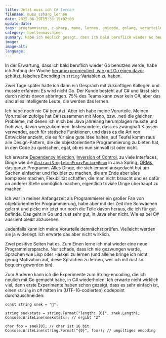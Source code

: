 ```yaml
---
title: Jetzt muss ich C# lernen
filename: muss_csharp_lernen
date: 2025-06-29T15:38:19+02:00
update-date:
tags: programmieren, c-sharp, mono, lernen, unicode, golang, vorurteile, oop
category: hoellenmaschinen
summary: Habe ich neulich gesagt, dass ich bald beruflich wieder Go benutzen werde? Das war falsch, wie es aussieht, wird es C#.
image:
image-alt:
language:
---
```


In der Erwartung, dass ich bald beruflich wieder Go benutzen werde, habe ich Anfang der Woche [herumexperimentiert, wie gut Go einen davor schützt, falsches Encoding in `string`-Variablen zu haben](/blogposts/golang_string_encoding).

Zwei Tage später hatte ich dann ein Gespräch mit zukünftigen Kollegen und musste erfahren: Es wird nicht Go. Der Kunde besteht auf C# und lässt sich durch nichts davon abbringen. 75% des Teams kann zwar kein C#, aber das sind alles intelligente Leute, die werden das lernen.

Ich habe noch nie C# benutzt. Aber ich habe meine Vorurteile. Meinen Vorurteilen zufolge hat C# (zusammen mit Mono, bzw. .net) die gleichen Probleme, mit denen ich mich bei Java jahrelang herumplagen musste und froh war, davon wegzukommen. Insbesondere, dass es zwanghaft Klassen verwendet, auch für statische Funktionen, und dass es die Art von Entwickler anzieht, die es für eine gute Idee halten, auf Teufel komm raus alle Design-Pattern, die die objektorientierte Programmierung zu bieten hat, in den Code zu quetschen, egal, ob es nun sinnvoll ist oder nicht.

Ich erwarte [Dependency Injection](https://de.wikipedia.org/wiki/Dependency_Injection), [Inversion of Control](https://de.wikipedia.org/wiki/Inversion_of_Control), zu viele Interfaces, Dinge wie die [`AbstractSingletonProxyFactoryBean`](https://docs.spring.io/spring-framework/docs/current/javadoc-api/org/springframework/aop/framework/AbstractSingletonProxyFactoryBean.html) in Java Spring, [ORMs](https://de.wikipedia.org/wiki/Objektrelationale_Abbildung), das ganze Programm. Alles Dinge, die sich jemand ausgedacht hat um Sachen einfacher und flexibler zu machen, die am Ende aber alles komplexer machen, Flexibilität schaffen, die man nicht braucht und es dafür an anderer Stelle unmöglich machen, eigentlich triviale Dinge überhaupt zu machen.

Ich war in meiner Anfangszeit als Programmierer ein großer Fan von objektorientierter Programmierung, habe aber mit der Zeit ihre Schwächen gelernt und picke mir jetzt nur noch die Teile davon heraus, die ich für gut befinde. Das geht in Go und rust sehr gut, in Java eher nicht. Wie es bei C# aussieht bleibt abzusehen.

Jedenfalls kann ich meine Vorurteile demnächst prüfen. Vielleicht werden sie ja widerlegt. Ich erwarte das aber nicht wirklich.

Zwei positive Seiten hat es. Zum Einen lerne ich mal wieder eine neue Programmiersprache. Nur schade, dass ich nie gezwungen werde, Sprachen wie Lisp oder Haskell zu lernen (und alleine bringe ich nicht genug Motivation auf, diese Sprachen zu lernen, weil ich mit rust so bequem geworden bin).

Zum Anderen kann ich die Experimente zum String-encoding, die ich neulich mit Go gemacht habe, in C# wiederholen. Ich erwarte nicht wirklich viel, denn erste Experimente haben schon gezeigt, dass es sehr einfach ist, einen `string` in c# mitten im (UTF-16-codierten) codepoint durchzuschneiden:

```
const string snek = "🐍";

string snekstats = string.Format("length: {0}", snek.Length);
Console.WriteLine(snekstats); // ergibt "2"

char foo = snek[0]; // char ist 16 bit
Console.WriteLine(string.Format("{0}", foo)); // ungültiges encoding
```
